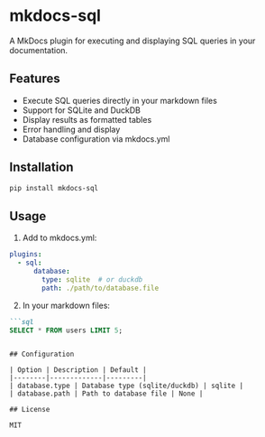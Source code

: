 # mkdocs-sql

A MkDocs plugin for executing and displaying SQL queries in your documentation.

## Features

- Execute SQL queries directly in your markdown files
- Support for SQLite and DuckDB
- Display results as formatted tables
- Error handling and display
- Database configuration via mkdocs.yml

## Installation

```bash
pip install mkdocs-sql
```

## Usage

1. Add to mkdocs.yml:
```yaml
plugins:
  - sql:
      database:
        type: sqlite  # or duckdb
        path: ./path/to/database.file
```

2. In your markdown files:
```markdown
```sql
SELECT * FROM users LIMIT 5;
```
```

## Configuration

| Option | Description | Default |
|--------|-------------|---------|
| database.type | Database type (sqlite/duckdb) | sqlite |
| database.path | Path to database file | None |

## License

MIT
